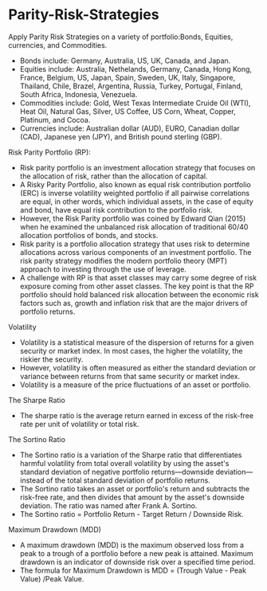 # Parity-Risk-Strategies
Apply Parity Risk Strategies on a variety of portfolio:Bonds, Equities, currencies, and Commodities.

- Bonds include: Germany, Australia, US, UK, Canada, and Japan.
- Equities include: Australia, Nethelands, Germany, Canada, Hong Kong, France, Belgium, US, Japan, Spain, Sweden, UK, Italy, Singapore, Thailand, Chile, Brazel, Argentina, Russia, Turkey, Portugal, Finland, South Africa, Indonesia, Venezuela.
- Commodities include: Gold, West Texas Intermediate Cruide Oil (WTI), Heat Oil, Natural Gas, Silver, US Coffee, US Corn, Wheat, Copper, Platinum, and Cocoa.
- Currencies include: Australian dollar (AUD), EURO, Canadian dollar (CAD), Japanese yen (JPY), and British pound sterling (GBP).

Risk Parity Portfolio (RP):
- Risk parity portfolio is an investment allocation strategy that focuses on the allocation of risk, rather than the allocation of capital.
- A Risky Parity Portfolio, also known as equal risk contribution portfolio (ERC) is inverse volatility weighted portfolio if all pairwise correlations are equal,
in other words, which individual assets, in the case of equity and bond, have equal risk contribution to the portfolio risk.
- However, the Risk Parity portfolio was coined by Edward Qian (2015) when he examined the unbalanced risk allocation of traditional 60/40 allocation portfolios of bonds,
and stocks.
- Risk parity is a portfolio allocation strategy that uses risk to determine allocations across various components of an investment portfolio. 
The risk parity strategy modifies the modern portfolio theory (MPT) approach to investing through the use of leverage.
- A challenge with RP is that asset classes may carry some degree of risk exposure coming from other asset classes. 
The key point is that the RP portfolio should hold balanced risk allocation between the economic risk factors such as, 
growth and inflation risk that are the major drivers of portfolio returns.

Volatility
- Volatility is a statistical measure of the dispersion of returns for a given security or market index. 
In most cases, the higher the volatility, the riskier the security. 
- However, volatility is often measured as either the standard deviation or variance between returns from that same security or market index.
- Volatility is a measure of the price fluctuations of an asset or portfolio.

The Sharpe Ratio
- The sharpe ratio is the average return earned in excess of the risk-free rate per unit of volatility or total risk.

The Sortino Ratio
- The Sortino ratio is a variation of the Sharpe ratio that differentiates harmful volatility from total overall volatility by using the asset's standard deviation of negative portfolio returns—downside deviation—instead of the total standard deviation of portfolio returns. 
- The Sortino ratio takes an asset or portfolio's return and subtracts the risk-free rate, and then divides that amount by the asset's downside deviation. The ratio was named after Frank A. Sortino.
- The Sortino ratio = Portfolio Return - Target Return / Downside Risk.


Maximum Drawdown (MDD)
- A maximum drawdown (MDD) is the maximum observed loss from a peak to a trough of a portfolio before a new peak is attained. Maximum drawdown is an indicator of downside risk over a specified time period.
- The formula for Maximum Drawdown is MDD = (Trough Value - Peak Value) /Peak Value.

